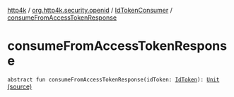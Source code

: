 [http4k](../../index.md) / [org.http4k.security.openid](../index.md) / [IdTokenConsumer](index.md) / [consumeFromAccessTokenResponse](./consume-from-access-token-response.md)

# consumeFromAccessTokenResponse

`abstract fun consumeFromAccessTokenResponse(idToken: `[`IdToken`](../-id-token/index.md)`): `[`Unit`](https://kotlinlang.org/api/latest/jvm/stdlib/kotlin/-unit/index.html) [(source)](https://github.com/http4k/http4k/blob/master/http4k-security-oauth/src/main/kotlin/org/http4k/security/openid/IdTokenConsumer.kt#L6)